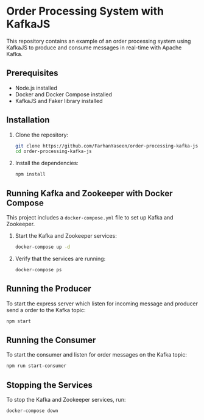 # Order Processing System with KafkaJS

This repository contains an example of an order processing system using KafkaJS to produce and consume messages in real-time with Apache Kafka.

## Prerequisites

- Node.js installed
- Docker and Docker Compose installed
- KafkaJS and Faker library installed

## Installation

1. Clone the repository:

   ```bash
   git clone https://github.com/FarhanYaseen/order-processing-kafka-js.git
   cd order-processing-kafka-js
   ```

2. Install the dependencies:
   ```bash
   npm install
   ```

## Running Kafka and Zookeeper with Docker Compose

This project includes a `docker-compose.yml` file to set up Kafka and Zookeeper.

1. Start the Kafka and Zookeeper services:

   ```bash
   docker-compose up -d
   ```

2. Verify that the services are running:
   ```bash
   docker-compose ps
   ```

## Running the Producer

To start the express server which listen for incoming message and producer send a order to the Kafka topic:

```bash
npm start
```

## Running the Consumer
To start the consumer and listen for order messages on the Kafka topic:


```bash
npm run start-consumer
```

## Stopping the Services
To stop the Kafka and Zookeeper services, run:


```bash
docker-compose down
```
